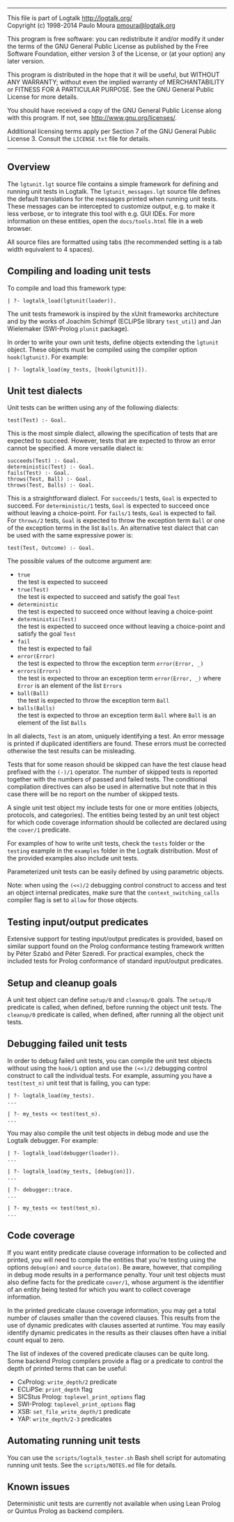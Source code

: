 
________________________________________________________________________

This file is part of Logtalk <http://logtalk.org/>  
Copyright (c) 1998-2014 Paulo Moura <pmoura@logtalk.org>

This program is free software: you can redistribute it and/or modify
it under the terms of the GNU General Public License as published by
the Free Software Foundation, either version 3 of the License, or
(at your option) any later version.

This program is distributed in the hope that it will be useful,
but WITHOUT ANY WARRANTY; without even the implied warranty of
MERCHANTABILITY or FITNESS FOR A PARTICULAR PURPOSE.  See the
GNU General Public License for more details.

You should have received a copy of the GNU General Public License
along with this program.  If not, see <http://www.gnu.org/licenses/>.

Additional licensing terms apply per Section 7 of the GNU General
Public License 3. Consult the `LICENSE.txt` file for details.
________________________________________________________________________


Overview
--------

The `lgtunit.lgt` source file contains a simple framework for defining and
running unit tests in Logtalk. The `lgtunit_messages.lgt` source file defines
the default translations for the messages printed when running unit tests.
These messages can be intercepted to customize output, e.g. to make it less
verbose, or to integrate this tool with e.g. GUI IDEs. For more information
on these entities, open the `docs/tools.html` file in a web browser.

All source files are formatted using tabs (the recommended setting is a tab
width equivalent to 4 spaces).


Compiling and loading unit tests
--------------------------------

To compile and load this framework type:

	| ?- logtalk_load(lgtunit(loader)).

The unit tests framework is inspired by the xUnit frameworks architecture and
by the works of Joachim Schimpf (ECLiPSe library `test_util`) and Jan Wielemaker
(SWI-Prolog `plunit` package).

In order to write your own unit tests, define objects extending the 
`lgtunit` object. These objects must be compiled using the compiler
option `hook(lgtunit)`. For example:

	| ?- logtalk_load(my_tests, [hook(lgtunit)]).


Unit test dialects
------------------

Unit tests can be written using any of the following dialects:

	test(Test) :- Goal.

This is the most simple dialect, allowing the specification of tests
that are expected to succeed. However, tests that are expected to throw
an error cannot be specified. A more versatile dialect is:

	succeeds(Test) :- Goal.
	deterministic(Test) :- Goal.
	fails(Test) :- Goal.
	throws(Test, Ball) :- Goal.
	throws(Test, Balls) :- Goal.

This is a straightforward dialect. For `succeeds/1` tests, `Goal` is
expected to succeed. For `deterministic/1` tests, `Goal` is expected to
succeed once without leaving a choice-point. For `fails/1` tests, `Goal`
is expected to fail. For `throws/2` tests, `Goal` is expected to throw
the exception term `Ball` or one of the exception terms in the list
`Balls`. An alternative test dialect that can be used with the same
expressive power is:

	test(Test, Outcome) :- Goal.

The possible values of the outcome argument are:

- `true`  
	the test is expected to succeed
- `true(Test)`  
	the test is expected to succeed and satisfy the goal `Test`
- `deterministic`  
	the test is expected to succeed once without leaving a choice-point
- `deterministic(Test)`  
	the test is expected to succeed once without leaving a choice-point and satisfy the goal `Test`
- `fail`  
	the test is expected to fail
- `error(Error)`  
	the test is expected to throw the exception term `error(Error, _)`
- `errors(Errors)`  
	the test is expected to throw an exception term `error(Error, _)` where `Error` is an element of the list `Errors`
- `ball(Ball)`  
	the test is expected to throw the exception term `Ball`
- `balls(Balls)`  
	the test is expected to throw an exception term `Ball` where `Ball` is an element of the list `Balls`

In all dialects, `Test` is an atom, uniquely identifying a test. An error
message is printed if duplicated identifiers are found. These errors must
be corrected otherwise the test results can be misleading.

Tests that for some reason should be skipped can have the test clause head
prefixed with the `(-)/1` operator. The number of skipped tests is reported
together with the numbers of passed and failed tests. The conditional
compilation directives can also be used in alternative but note that in this
case there will be no report on the number of skipped tests.

A single unit test object my include tests for one or more entities (objects,
protocols, and categories). The entities being tested by an unit test object
for which code coverage information should be collected are declared using
the `cover/1` predicate.

For examples of how to write unit tests, check the `tests` folder or the
`testing` example in the `examples` folder in the Logtalk distribution.
Most of the provided examples also include unit tests.

Parameterized unit tests can be easily defined by using parametric objects.

Note: when using the `(<<)/2` debugging control construct to access and test
an object internal predicates, make sure that the `context_switching_calls`
compiler flag is set to `allow` for those objects.


Testing input/output predicates
-------------------------------

Extensive support for testing input/output predicates is provided, based on
similar support found on the Prolog conformance testing framework written by
Péter Szabó and Péter Szeredi. For practical examples, check the included
tests for Prolog conformance of standard input/output predicates.


Setup and cleanup goals
-----------------------

A unit test object can define `setup/0` and `cleanup/0`. goals. The `setup/0`
predicate is called, when defined, before running the object unit tests. The
`cleanup/0` predicate is called, when defined, after running all the object
unit tests.


Debugging failed unit tests
---------------------------

In order to debug failed unit tests, you can compile the unit test objects
without using the `hook/1` option and use the `(<<)/2` debugging control
construct to call the individual tests. For example, assuming you have a
`test(test_n)` unit test that is failing, you can type:

	| ?- logtalk_load(my_tests).
	...

	| ?- my_tests << test(test_n).
	...

You may also compile the unit test objects in debug mode and use the Logtalk
debugger. For example:

	| ?- logtalk_load(debugger(loader)).
	...

	| ?- logtalk_load(my_tests, [debug(on)]).
	...

	| ?- debugger::trace.
	...

	| ?- my_tests << test(test_n).
	...


Code coverage
-------------

If you want entity predicate clause coverage information to be collected
and printed, you will need to compile the entities that you're testing
using the options `debug(on)` and `source_data(on)`. Be aware, however,
that compiling in debug mode results in a performance penalty. Your unit
test objects must also define facts for the predicate `cover/1`, whose
argument is the identifier of an entity being tested for which you want
to collect coverage information.

In the printed predicate clause coverage information, you may get a total
number of clauses smaller than the covered clauses. This results from the
use of dynamic predicates with clauses asserted at runtime. You may easily
identify dynamic predicates in the results as their clauses often have a
initial count equal to zero.

The list of indexes of the covered predicate clauses can be quite long.
Some backend Prolog compilers provide a flag or a predicate to control
the depth of printed terms that can be useful:

* CxProlog: `write_depth/2` predicate
* ECLiPSe: `print_depth` flag
* SICStus Prolog: `toplevel_print_options` flag
* SWI-Prolog: `toplevel_print_options` flag
* XSB: `set_file_write_depth/1` predicate
* YAP: `write_depth/2-3` predicates


Automating running unit tests
-----------------------------

You can use the `scripts/logtalk_tester.sh` Bash shell script for automating
running unit tests. See the `scripts/NOTES.md` file for details.


Known issues
------------

Deterministic unit tests are currently not available when using Lean Prolog
or Quintus Prolog as backend compilers.
